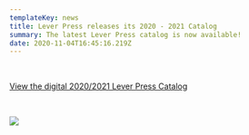 ```yaml
---
templateKey: news
title: Lever Press releases its 2020 - 2021 Catalog
summary: The latest Lever Press catalog is now available!
date: 2020-11-04T16:45:16.219Z
---
```

<br>

<a href="assets/2020-2021_final_web.pdf">View the digital 2020/2021 Lever Press Catalog</a>

<br>

![](assets/2020-2021_final_web-front-cover_resized.jpg)
